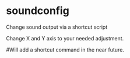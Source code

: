 # soundconfig
Change sound output via a shortcut script

Change X and Y axis to your needed adjustment.


#Will add a shortcut command in the near future.
